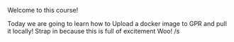 Welcome to this course!

  Today we are going to learn how to Upload a docker image to GPR and pull it locally! Strap in because this is full of excitement Woo! /s